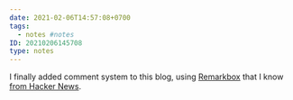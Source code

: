 ```yaml
---
date: 2021-02-06T14:57:08+0700
tags:
  - notes #notes
ID: 20210206145708
type: notes
---
```


I finally added comment system to this blog, using [Remarkbox](https://www.remarkbox.com) that I know [from Hacker News](https://news.ycombinator.com/item?id=26038501).
